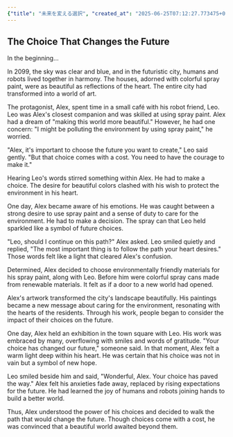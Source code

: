```yaml
---
{"title": "未来を変える選択", "created_at": "2025-06-25T07:12:27.773475+09:00", "pattern_id": 5, "pattern_name": "選択の代償型", "year": 2099}
---
```


## The Choice That Changes the Future

In the beginning...

In 2099, the sky was clear and blue, and in the futuristic city, humans and robots lived together in harmony. The houses, adorned with colorful spray paint, were as beautiful as reflections of the heart. The entire city had transformed into a world of art.

The protagonist, Alex, spent time in a small café with his robot friend, Leo. Leo was Alex's closest companion and was skilled at using spray paint. Alex had a dream of "making this world more beautiful." However, he had one concern: "I might be polluting the environment by using spray paint," he worried.

"Alex, it's important to choose the future you want to create," Leo said gently. "But that choice comes with a cost. You need to have the courage to make it."

Hearing Leo's words stirred something within Alex. He had to make a choice. The desire for beautiful colors clashed with his wish to protect the environment in his heart.

One day, Alex became aware of his emotions. He was caught between a strong desire to use spray paint and a sense of duty to care for the environment. He had to make a decision. The spray can that Leo held sparkled like a symbol of future choices.

"Leo, should I continue on this path?" Alex asked. Leo smiled quietly and replied, "The most important thing is to follow the path your heart desires." Those words felt like a light that cleared Alex's confusion.

Determined, Alex decided to choose environmentally friendly materials for his spray paint, along with Leo. Before him were colorful spray cans made from renewable materials. It felt as if a door to a new world had opened.

Alex's artwork transformed the city's landscape beautifully. His paintings became a new message about caring for the environment, resonating with the hearts of the residents. Through his work, people began to consider the impact of their choices on the future.

One day, Alex held an exhibition in the town square with Leo. His work was embraced by many, overflowing with smiles and words of gratitude. "Your choice has changed our future," someone said. In that moment, Alex felt a warm light deep within his heart. He was certain that his choice was not in vain but a symbol of new hope.

Leo smiled beside him and said, "Wonderful, Alex. Your choice has paved the way." Alex felt his anxieties fade away, replaced by rising expectations for the future. He had learned the joy of humans and robots joining hands to build a better world.

Thus, Alex understood the power of his choices and decided to walk the path that would change the future. Though choices come with a cost, he was convinced that a beautiful world awaited beyond them.
